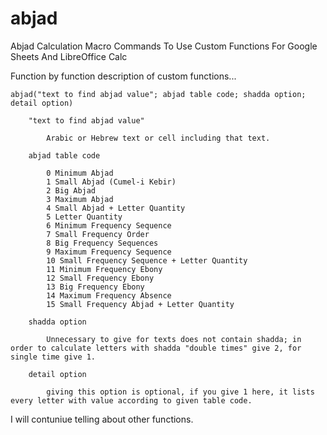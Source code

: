 # abjad
Abjad Calculation Macro Commands To Use Custom Functions For Google Sheets And LibreOffice Calc

Function by function description of custom functions...

    abjad("text to find abjad value"; abjad table code; shadda option; detail option)

        "text to find abjad value"

            Arabic or Hebrew text or cell including that text.

        abjad table code

            0 Minimum Abjad
            1 Small Abjad (Cumel-i Kebir)
            2 Big Abjad
            3 Maximum Abjad
            4 Small Abjad + Letter Quantity
            5 Letter Quantity
            6 Minimum Frequency Sequence
            7 Small Frequency Order
            8 Big Frequency Sequences
            9 Maximum Frequency Sequence
            10 Small Frequency Sequence + Letter Quantity
            11 Minimum Frequency Ebony
            12 Small Frequency Ebony
            13 Big Frequency Ebony
            14 Maximum Frequency Absence
            15 Small Frequency Abjad + Letter Quantity

        shadda option

            Unnecessary to give for texts does not contain shadda; in order to calculate letters with shadda "double times" give 2, for single time give 1.

        detail option

            giving this option is optional, if you give 1 here, it lists every letter with value according to given table code.
        
        
I will contuniue telling about other functions.
